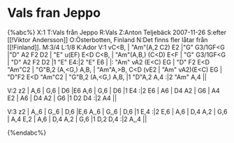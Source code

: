 # Vals fran Jeppo

{%abc%}
X:1 
T:Vals från Jeppo
R:Vals
Z:Anton Teljebäck 2007-11-26
S:efter [[!Viktor Andersson]]
O:Österbotten, Finland
N:Det finns fler låtar från [[!Finland]].
M:3/4
L:1/8
K:Ador
V:1
vC<B, | "Am"(A,2 C2) E2 |"G" G3/1GF<G |"D" A2 F2 D2 | "E" u(EF) E<D C<B, |
  "Am"(A,B,) (C<D) E<F  | "G" G3/1GF<G |  "D" A2 F2 D2 |1 "E" E4:|2 "E" E6 |
|: "Am" vA2 (E<C) EG | "D" F2 E<D "Am"C2 | "G"B,2 (A,<G,) A,B, | "Am"A,>B, C<D (vE2 |
   "Am" vA2)(E<C) EG | "D"F2 E<D "Am"C2 | "G"B,2 (A,<G,) A,B, |1 "D"A,2 A,4 :|2 "Am" A,4 || 

V:2 
z2 | A,6 | G,6 | D6 |E6 
 A,6 | G,6 | D6 |1 E4 :|2 E6 | 
A6 | D4 A2 | G6 | A4 E2 | 
A6 | D4 A2 | G6 |1 D2 D4 :|2 A4 || 



V:3
z2 | A,,6 | G,,6 | D,6 |E,6 
 A,,6 | G,,6 | D,6 |1 E,4 :|2 E,6 | 
A,6 | D,4 A,2 | G,6 | A,4 E,2 | 
A,6 | D,4 A,2 | G,6 |1 D,2 D,4 :|2 A,,4 || 


{%endabc%}

